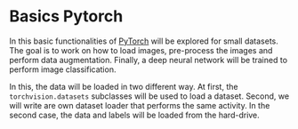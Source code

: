 # Basics Pytorch

In this basic functionalities of [PyTorch](https://pytorch.org) will be explored for small datasets. The goal is to work on how to load images, pre-process the images and perform data augmentation. Finally, a deep neural network will be trained to perform image classification.

 In this, the data will be loaded in two different way. At first, the `torchvision.datasets` subclasses will be used to load a dataset. Second, we will write are own dataset loader that performs the same activity. In the second case, the data and labels will be loaded from the hard-drive.

 
